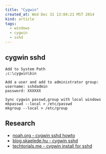 ```yaml
---
title: "Cygwin"
created_at: Wed Dec 31 13:04:21 MST 2014
kind: article
tags:
  - windows
  - cygwin
  - sshd
---
```


## cygwin sshd

~~~~~~~~~~~~~~
Add to System Path
;c:\cygwin\bin
~~~~~~~~~~~~~~

~~~~~~~~~~~~~~
Add a user and add to administrator group:
username: sshdadmin
password: XXXXXX
~~~~~~~~~~~~~~

~~~~~~~~~~~~~~
Sync cygwin passwd,group with local windows
mkpasswd --local > /etc/passwd
mkgroup --local > /etc/group
~~~~~~~~~~~~~~

## Research

* [noah.org - cygwin sshd howto](http://www.noah.org/ssh/cygwin-sshd.html)
* [blog.skaelede.hu - cygwin sshd](http://blog.skaelede.hu/post/cygwin-create-sshd-service-on-windows)
* [techtorials.me - cygwin install for sshd](http://techtorials.me/cygwin/installation/)

